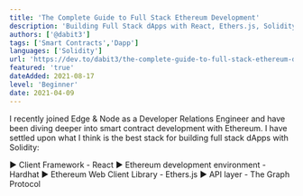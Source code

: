 ```yaml
---
title: 'The Complete Guide to Full Stack Ethereum Development'
description: 'Building Full Stack dApps with React, Ethers.js, Solidity, and Hardhat'
authors: ['@dabit3']
tags: ['Smart Contracts','Dapp']
languages: ['Solidity']
url: 'https://dev.to/dabit3/the-complete-guide-to-full-stack-ethereum-development-3j13'
featured: 'true'
dateAdded: 2021-08-17
level: 'Beginner'
date: 2021-04-09
---
```


I recently joined Edge & Node as a Developer Relations Engineer and have been diving deeper into smart contract development with Ethereum. I have settled upon what I think is the best stack for building full stack dApps with Solidity:

▶︎ Client Framework - React
▶︎ Ethereum development environment - Hardhat
▶︎ Ethereum Web Client Library - Ethers.js
▶︎ API layer - The Graph Protocol